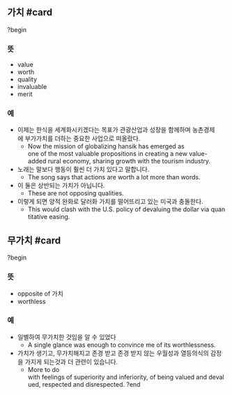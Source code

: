 ## 가치 #card
?begin
### 뜻
- value
- worth
- quality
- invaluable
- merit
### 예
- 이제는 한식을 세계화시키겠다는 목표가 관광산업과 성장을 함께하며 농촌경제에 부가가치를 더하는 중요한 사업으로 떠올랐다.
	- Now the mission of globalizing hansik has emerged as one of the most valuable propositions in creating a new value-added rural economy, sharing growth with the tourism industry.
- 노래는 말보다 행동이 훨씬 더 가치 있다고 말합니다.
	- The song says that actions are worth a lot more than words.
- 이 둘은 상반되는 가치가 아닙니다.
	- These are not opposing qualities.
- 이렇게 되면 양적 완화로 달러화 가치를 떨어뜨리고 있는 미국과 충돌한다.
	- This would clash with the U.S. policy of devaluing the dollar via quantitative easing.

## 무가치 #card
?begin
### 뜻
- opposite of 가치
- worthless
### 예
- 일별하여 무가치한 것임을 알 수 있었다
	- A single glance was enough to convince me of its worthlessness.
- 가치가 생기고, 무가치해지고 존경 받고 존경 받지 않는 우월성과 열등의식의 감정을 가지게 되는것과 더 관련이 있습니다.
	- More to do with feelings of superiority and inferiority, of being valued and devalued, respected and disrespected.
?end

